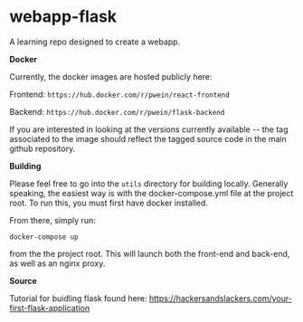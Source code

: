 # webapp-flask
A learning repo designed to create a webapp.

**Docker**

Currently, the docker images are hosted publicly here:

Frontend:
`https://hub.docker.com/r/pwein/react-frontend`

Backend:
`https://hub.docker.com/r/pwein/flask-backend`

If you are interested in looking at the versions currently available -- the tag associated to the image should reflect the tagged source code in the main github repository. 

**Building**

Please feel free to go into the `utils` directory for building locally. Generally speaking, the easiest way is with the docker-compose.yml file at the project root. To run this, you must first have docker installed. 

From there, simply run:

`docker-compose up` 

from the the project root. This will launch both the front-end and back-end, as well as an nginx proxy.

**Source**

Tutorial for buidling flask found here:
https://hackersandslackers.com/your-first-flask-application